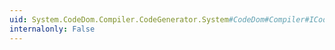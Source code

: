 ```yaml
---
uid: System.CodeDom.Compiler.CodeGenerator.System#CodeDom#Compiler#ICodeGenerator#GetTypeOutput(System.CodeDom.CodeTypeReference)
internalonly: False
---
```

